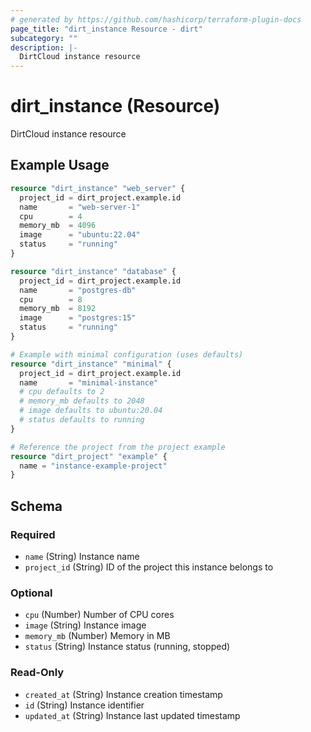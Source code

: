 ```yaml
---
# generated by https://github.com/hashicorp/terraform-plugin-docs
page_title: "dirt_instance Resource - dirt"
subcategory: ""
description: |-
  DirtCloud instance resource
---
```


# dirt_instance (Resource)

DirtCloud instance resource

## Example Usage

```terraform
resource "dirt_instance" "web_server" {
  project_id = dirt_project.example.id
  name       = "web-server-1"
  cpu        = 4
  memory_mb  = 4096
  image      = "ubuntu:22.04"
  status     = "running"
}

resource "dirt_instance" "database" {
  project_id = dirt_project.example.id
  name       = "postgres-db"
  cpu        = 8
  memory_mb  = 8192
  image      = "postgres:15"
  status     = "running"
}

# Example with minimal configuration (uses defaults)
resource "dirt_instance" "minimal" {
  project_id = dirt_project.example.id
  name       = "minimal-instance"
  # cpu defaults to 2
  # memory_mb defaults to 2048
  # image defaults to ubuntu:20.04
  # status defaults to running
}

# Reference the project from the project example
resource "dirt_project" "example" {
  name = "instance-example-project"
}
```

<!-- schema generated by tfplugindocs -->
## Schema

### Required

- `name` (String) Instance name
- `project_id` (String) ID of the project this instance belongs to

### Optional

- `cpu` (Number) Number of CPU cores
- `image` (String) Instance image
- `memory_mb` (Number) Memory in MB
- `status` (String) Instance status (running, stopped)

### Read-Only

- `created_at` (String) Instance creation timestamp
- `id` (String) Instance identifier
- `updated_at` (String) Instance last updated timestamp
